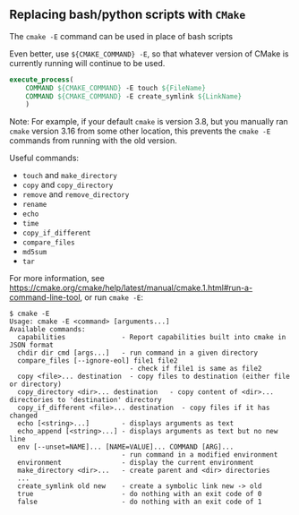 ## Replacing bash/python scripts with `CMake`

The `cmake -E` command can be used in place of bash scripts

Even better, use `${CMAKE_COMMAND} -E`, so that whatever version of CMake is currently running will continue to be used.

```cmake
execute_process(
    COMMAND ${CMAKE_COMMAND} -E touch ${FileName}
    COMMAND ${CMAKE_COMMAND} -E create_symlink ${LinkName}
    )
```

Note:
For example, if your default `cmake` is version 3.8, but you manually ran `cmake` version 3.16 from some other location, this prevents the `cmake -E` commands from running with the old version.


Useful commands:
* `touch` and `make_directory`
* `copy` and `copy_directory`
* `remove` and `remove_directory`
* `rename`
* `echo`
* `time`
* `copy_if_different`
* `compare_files`
* `md5sum`
* `tar`


For more information, see https://cmake.org/cmake/help/latest/manual/cmake.1.html#run-a-command-line-tool, or run `cmake -E`:
```shell
$ cmake -E
Usage: cmake -E <command> [arguments...]
Available commands:
  capabilities              - Report capabilities built into cmake in JSON format
  chdir dir cmd [args...]   - run command in a given directory
  compare_files [--ignore-eol] file1 file2
                              - check if file1 is same as file2
  copy <file>... destination  - copy files to destination (either file or directory)
  copy_directory <dir>... destination   - copy content of <dir>... directories to 'destination' directory
  copy_if_different <file>... destination  - copy files if it has changed
  echo [<string>...]        - displays arguments as text
  echo_append [<string>...] - displays arguments as text but no new line
  env [--unset=NAME]... [NAME=VALUE]... COMMAND [ARG]...
                            - run command in a modified environment
  environment               - display the current environment
  make_directory <dir>...   - create parent and <dir> directories
  ...
  create_symlink old new    - create a symbolic link new -> old
  true                      - do nothing with an exit code of 0
  false                     - do nothing with an exit code of 1
```
